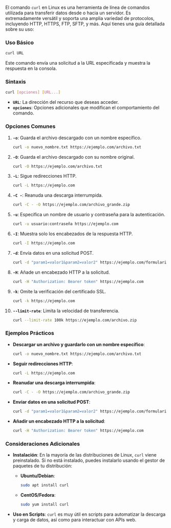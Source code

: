 El comando `curl` en Linux es una herramienta de línea de comandos utilizada para transferir datos desde o hacia un servidor. Es extremadamente versátil y soporta una amplia variedad de protocolos, incluyendo HTTP, HTTPS, FTP, SFTP, y más. Aquí tienes una guía detallada sobre su uso:

### **Uso Básico**

```bash
curl URL
```

Este comando envía una solicitud a la URL especificada y muestra la respuesta en la consola.

### **Sintaxis**

```bash
curl [opciones] [URL...]
```

- **`URL`**: La dirección del recurso que deseas acceder.
- **`opciones`**: Opciones adicionales que modifican el comportamiento del comando.

### **Opciones Comunes**

1. **`-o`**: Guarda el archivo descargado con un nombre específico.
    
    ```bash
    curl -o nuevo_nombre.txt https://ejemplo.com/archivo.txt
    ```
    
2. **`-O`**: Guarda el archivo descargado con su nombre original.
    
    ```bash
    curl -O https://ejemplo.com/archivo.txt
    ```
    
3. **`-L`**: Sigue redirecciones HTTP.
    
    ```bash
    curl -L https://ejemplo.com
    ```
    
4. **`-C -`**: Reanuda una descarga interrumpida.
    
    ```bash
    curl -C - -O https://ejemplo.com/archivo_grande.zip
    ```
    
5. **`-u`**: Especifica un nombre de usuario y contraseña para la autenticación.
    
    ```bash
    curl -u usuario:contraseña https://ejemplo.com
    ```
    
6. **`-I`**: Muestra solo los encabezados de la respuesta HTTP.
    
    ```bash
    curl -I https://ejemplo.com
    ```
    
7. **`-d`**: Envía datos en una solicitud POST.
    
    ```bash
    curl -d "param1=valor1&param2=valor2" https://ejemplo.com/formulario
    ```
    
8. **`-H`**: Añade un encabezado HTTP a la solicitud.
    
    ```bash
    curl -H "Authorization: Bearer token" https://ejemplo.com
    ```
    
9. **`-k`**: Omite la verificación del certificado SSL.
    
    ```bash
    curl -k https://ejemplo.com
    ```
    
10. **`--limit-rate`**: Limita la velocidad de transferencia.
    
    ```bash
    curl --limit-rate 100k https://ejemplo.com/archivo.zip
    ```
    

### **Ejemplos Prácticos**

- **Descargar un archivo y guardarlo con un nombre específico**:
    
    ```bash
    curl -o nuevo_nombre.txt https://ejemplo.com/archivo.txt
    ```
    
- **Seguir redirecciones HTTP**:
    
    ```bash
    curl -L https://ejemplo.com
    ```
    
- **Reanudar una descarga interrumpida**:
    
    ```bash
    curl -C - -O https://ejemplo.com/archivo_grande.zip
    ```
    
- **Enviar datos en una solicitud POST**:
    
    ```bash
    curl -d "param1=valor1&param2=valor2" https://ejemplo.com/formulario
    ```
    
- **Añadir un encabezado HTTP a la solicitud**:
    
    ```bash
    curl -H "Authorization: Bearer token" https://ejemplo.com
    ```
    

### **Consideraciones Adicionales**

- **Instalación**: En la mayoría de las distribuciones de Linux, `curl` viene preinstalado. Si no está instalado, puedes instalarlo usando el gestor de paquetes de tu distribución:
    
    - **Ubuntu/Debian**:
        
        ```bash
        sudo apt install curl
        ```
        
    - **CentOS/Fedora**:
        
        ```bash
        sudo yum install curl
        ```
        
- **Uso en Scripts**: `curl` es muy útil en scripts para automatizar la descarga y carga de datos, así como para interactuar con APIs web.